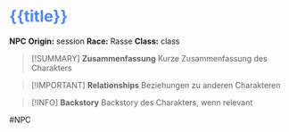 # <font color = 4d88fd>{{title}}</font>

**NPC**
**Origin:** session
**Race:** Rasse
**Class:** class

>[!SUMMARY] **Zusammenfassung**
>Kurze Zusammenfassung des Charakters

>[!IMPORTANT] **Relationships**
>Beziehungen zu anderen Charakteren

>[!INFO] **Backstory**
>Backstory des Charakters, wenn relevant

#NPC